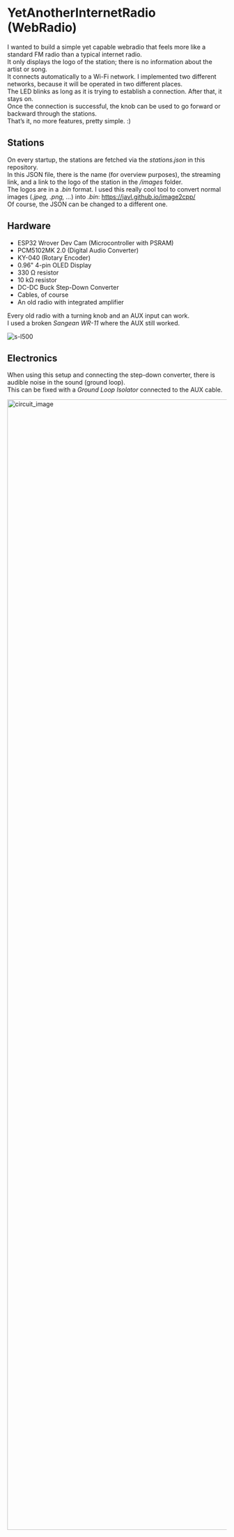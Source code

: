 # YetAnotherInternetRadio (WebRadio)

I wanted to build a simple yet capable webradio that feels more like a standard FM radio than a typical internet radio.  
It only displays the logo of the station; there is no information about the artist or song.  
It connects automatically to a Wi-Fi network. I implemented two different networks, because it will be operated in two different places.  
The LED blinks as long as it is trying to establish a connection. After that, it stays on.  
Once the connection is successful, the knob can be used to go forward or backward through the stations.  
That’s it, no more features, pretty simple. :)

## Stations
On every startup, the stations are fetched via the _stations.json_ in this repository.  
In this JSON file, there is the name (for overview purposes), the streaming link, and a link to the logo of the station in the _/images_ folder.  
The logos are in a _.bin_ format. I used this really cool tool to convert normal images (_.jpeg, .png, …_) into _.bin_: https://javl.github.io/image2cpp/  
Of course, the JSON can be changed to a different one.

## Hardware
- ESP32 Wrover Dev Cam (Microcontroller with PSRAM)  
- PCM5102MK 2.0 (Digital Audio Converter)  
- KY-040 (Rotary Encoder)  
- 0.96" 4-pin OLED Display  
- 330 Ω resistor  
- 10 kΩ resistor  
- DC-DC Buck Step-Down Converter  
- Cables, of course  
- An old radio with integrated amplifier  

Every old radio with a turning knob and an AUX input can work.  
I used a broken _Sangean WR-11_ where the AUX still worked.  

![s-l500](https://github.com/user-attachments/assets/2187e7cc-1f20-4c8a-bca6-7f615675cf18)

## Electronics
When using this setup and connecting the step-down converter, there is audible noise in the sound (ground loop).  
This can be fixed with a _Ground Loop Isolator_ connected to the AUX cable.  

<img width="3000" height="2596" alt="circuit_image" src="https://github.com/user-attachments/assets/7c50c69c-9573-4c87-bad7-169756cb9f4e" />
